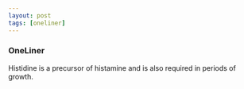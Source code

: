 ```yaml
---
layout: post
tags: [oneliner]
---
```



### OneLiner

Histidine is a precursor of histamine and is also required in periods of growth.
